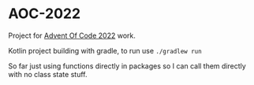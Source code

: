 # AOC-2022

Project for [Advent Of Code 2022](https://adventofcode.com) work.

Kotlin project building with gradle, to run use `./gradlew run`


So far just using functions directly in packages so I can call them directly with no class state stuff.